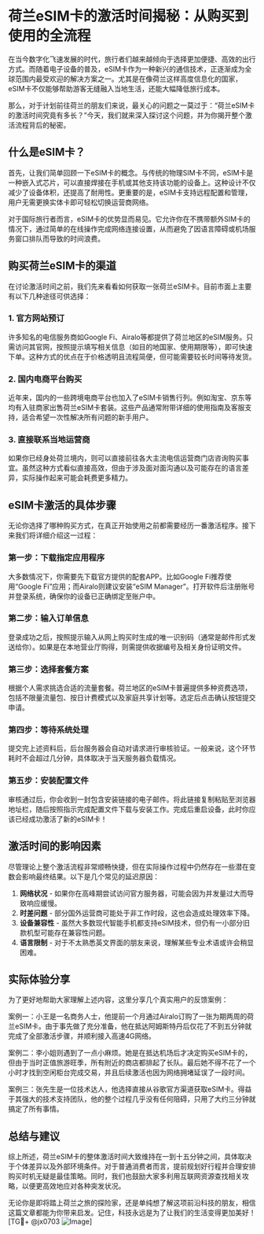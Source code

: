# 荷兰eSIM卡的激活时间揭秘：从购买到使用的全流程

在当今数字化飞速发展的时代，旅行者们越来越倾向于选择更加便捷、高效的出行方式。而随着电子设备的普及，eSIM卡作为一种新兴的通信技术，正逐渐成为全球范围内最受欢迎的解决方案之一。尤其是在像荷兰这样高度信息化的国家，eSIM卡不仅能够帮助游客无缝融入当地生活，还能大幅降低旅行成本。

那么，对于计划前往荷兰的朋友们来说，最关心的问题之一莫过于：“荷兰eSIM卡的激活时间究竟有多长？”今天，我们就来深入探讨这个问题，并为你揭开整个激活流程背后的秘密。

## 什么是eSIM卡？

首先，让我们简单回顾一下eSIM卡的概念。与传统的物理SIM卡不同，eSIM卡是一种嵌入式芯片，可以直接焊接在手机或其他支持该功能的设备上。这种设计不仅减少了设备体积，还提高了耐用性。更重要的是，eSIM卡支持远程配置和管理，用户无需更换实体卡即可轻松切换运营商网络。

对于国际旅行者而言，eSIM卡的优势显而易见。它允许你在不携带额外SIM卡的情况下，通过简单的在线操作完成网络连接设置，从而避免了因语言障碍或机场服务窗口排队而导致的时间浪费。

## 购买荷兰eSIM卡的渠道

在讨论激活时间之前，我们先来看看如何获取一张荷兰eSIM卡。目前市面上主要有以下几种途径可供选择：

### 1. 官方网站预订
许多知名的电信服务商如Google Fi、Airalo等都提供了荷兰地区的eSIM服务。只需访问其官网，按照提示填写相关信息（如目的地国家、使用期限等），即可快速下单。这种方式的优点在于价格透明且流程简便，但可能需要较长时间等待发货。

### 2. 国内电商平台购买
近年来，国内的一些跨境电商平台也加入了eSIM卡销售行列。例如淘宝、京东等均有入驻商家出售荷兰eSIM卡套装。这些产品通常附带详细的使用指南及客服支持，适合希望一次性解决所有问题的新手用户。

### 3. 直接联系当地运营商
如果你已经身处荷兰境内，则可以直接前往各大主流电信运营商门店咨询购买事宜。虽然这种方式看似直接高效，但由于涉及面对面沟通以及可能存在的语言差异，实际操作起来可能会耗费更多精力。

## eSIM卡激活的具体步骤

无论你选择了哪种购买方式，在真正开始使用之前都需要经历一番激活程序。接下来我们将详细介绍这一过程：

### 第一步：下载指定应用程序
大多数情况下，你需要先下载官方提供的配套APP。比如Google Fi推荐使用“Google Fi”应用；而Airalo则建议安装“eSIM Manager”。打开软件后注册账号并登录系统，确保你的设备已正确绑定至账户中。

### 第二步：输入订单信息
登录成功之后，按照提示输入从网上购买时生成的唯一识别码（通常是邮件形式发送给你）。如果是在本地营业厅购得，则需提供收据编号及相关身份证明文件。

### 第三步：选择套餐方案
根据个人需求挑选合适的流量套餐。荷兰地区的eSIM卡普遍提供多种资费选项，包括不限量流量包、按日计费模式以及家庭共享计划等。选定后点击确认按钮提交申请。

### 第四步：等待系统处理
提交完上述资料后，后台服务器会自动对请求进行审核验证。一般来说，这个环节耗时不会超过几分钟，具体取决于当天服务器负载情况。

### 第五步：安装配置文件
审核通过后，你会收到一封包含安装链接的电子邮件。将此链接复制粘贴至浏览器地址栏，随后按照指示完成配置文件下载与安装工作。完成后重启设备，此时你应该已经成功激活了新的eSIM卡！

## 激活时间的影响因素

尽管理论上整个激活流程非常顺畅快捷，但在实际操作过程中仍然存在一些潜在变数会影响最终结果。以下是几个常见的延迟原因：

1. **网络状况** - 如果你在高峰期尝试访问官方服务器，可能会因为并发量过大而导致响应缓慢。
2. **时差问题** - 部分国外运营商可能处于非工作时段，这也会造成处理效率下降。
3. **设备兼容性** - 虽然大多数现代智能手机都支持eSIM技术，但仍有一小部分旧款机型可能存在兼容性问题。
4. **语言限制** - 对于不太熟悉英文界面的朋友来说，理解某些专业术语或许会稍显困难。

## 实际体验分享

为了更好地帮助大家理解上述内容，这里分享几个真实用户的反馈案例：

案例一：小王是一名商务人士，他提前一个月通过Airalo订购了一张为期两周的荷兰eSIM卡。由于事先做了充分准备，他在抵达阿姆斯特丹后仅花了不到五分钟就完成了全部激活步骤，并顺利接入高速4G网络。

案例二：李小姐则遇到了一点小麻烦。她是在抵达机场后才决定购买eSIM卡的，但由于当时正值旅游旺季，所有附近的商店都排起了长队。最后她不得不花了一个小时才找到空闲柜台完成交易，并且后续激活也因为网络拥堵延误了一段时间。

案例三：张先生是一位技术达人，他选择直接从谷歌官方渠道获取eSIM卡。得益于其强大的技术支持团队，他的整个过程几乎没有任何阻碍，只用了大约三分钟就搞定了所有事情。

## 总结与建议

综上所述，荷兰eSIM卡的整体激活时间大致维持在一到十五分钟之间，具体取决于个体差异以及外部环境条件。对于普通消费者而言，提前规划好行程并合理安排购买时机无疑是最佳策略。同时，我们也鼓励大家多利用互联网资源查找相关攻略，以便更高效地应对各种突发状况。

无论你是即将踏上荷兰之旅的探险家，还是单纯想了解这项前沿科技的朋友，相信这篇文章都能为你带来启发。记住，科技永远是为了让我们的生活变得更加美好！[TG💪+ @jx0703 ![Image](https://github.com/user-attachments/assets/dbca1d08-cadb-493c-b0ec-ad6f7a83f270)]